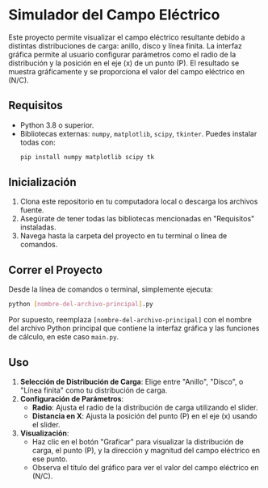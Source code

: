 # Simulador del Campo Eléctrico

Este proyecto permite visualizar el campo eléctrico resultante debido a distintas distribuciones de carga: anillo, disco y línea finita. La interfaz gráfica permite al usuario configurar parámetros como el radio de la distribución y la posición en el eje \(x\) de un punto \(P\). El resultado se muestra gráficamente y se proporciona el valor del campo eléctrico en \(N/C\).

## Requisitos

- Python 3.8 o superior.
- Bibliotecas externas: `numpy`, `matplotlib`, `scipy`, `tkinter`. Puedes instalar todas con:
  ```bash
  pip install numpy matplotlib scipy tk

## Inicialización

1. Clona este repositorio en tu computadora local o descarga los archivos fuente.
2. Asegúrate de tener todas las bibliotecas mencionadas en "Requisitos" instaladas.
3. Navega hasta la carpeta del proyecto en tu terminal o línea de comandos.

## Correr el Proyecto

Desde la línea de comandos o terminal, simplemente ejecuta:
   
   ```bash
   python [nombre-del-archivo-principal].py
   ```


Por supuesto, reemplaza `[nombre-del-archivo-principal]` con el nombre del archivo Python principal que contiene la interfaz gráfica y las funciones de cálculo, en este caso `main.py`.

## Uso

1. **Selección de Distribución de Carga**: Elige entre "Anillo", "Disco", o "Línea finita" como tu distribución de carga.
2. **Configuración de Parámetros**:
   - **Radio**: Ajusta el radio de la distribución de carga utilizando el slider.
   - **Distancia en X**: Ajusta la posición del punto \(P\) en el eje \(x\) usando el slider.
3. **Visualización**:
   - Haz clic en el botón "Graficar" para visualizar la distribución de carga, el punto \(P\), y la dirección y magnitud del campo eléctrico en ese punto.
   - Observa el título del gráfico para ver el valor del campo eléctrico en \(N/C\).

